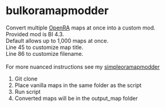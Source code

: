 # bulkoramapmodder
Convert multiple [OpenRA](https://github.com/OpenRA/OpenRA) maps at once into a custom mod.<br/>
Provided mod is BI 4.3.<br/>
Default allows up to 1,000 maps at once.<br/>
Line 45 to customize map title.<br/>
Line 86 to customize filename.<br/>
<br/>
For more nuanced instructions see my [simpleoramapmodder](https://github.com/aigles1/simpleoramapmodder)
<br/>
1. Git clone
2. Place vanilla maps in the same folder as the script
3. Run script
4. Converted maps will be in the output_map folder
